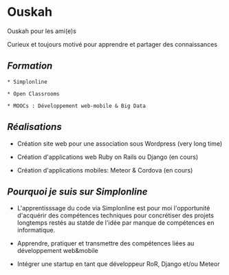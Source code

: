 # Ouskah

Ouskah pour les ami(e)s

Curieux et toujours motivé pour apprendre et partager des connaissances



## *Formation*
    * Simplonline
    
    * Open Classrooms
    
    * MOOCs : Développement web-mobile & Big Data

    

## *Réalisations*

* Création site web pour une association sous Wordpress (very long time)
    
* Création d'applications web Ruby on Rails ou Django (en cours)
    
* Création d'applications mobiles:  Meteor & Cordova (en cours)



## *Pourquoi je suis sur Simplonline*

* L'apprentisssage du code via Simplonline est pour moi l'opportunité
d'acquérir des compétences techniques pour concrétiser des projets longtemps
restés au statde de l'idée par manque de compétences en informatique.

* Apprendre, pratiquer et transmettre des compétences liées au développement web&mobile

* Intégrer une startup en tant que développeur RoR, Django et/ou Meteor
